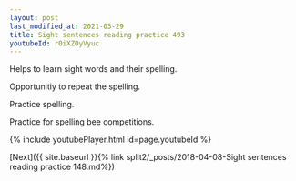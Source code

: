 ```yaml
---
layout: post
last_modified_at: 2021-03-29
title: Sight sentences reading practice 493
youtubeId: r0iXZOyVyuc
---
```

 
 
Helps to learn sight words and their spelling.

Opportunitiy to repeat the spelling. 

Practice spelling. 
 
Practice for spelling bee competitions. 
 
{% include youtubePlayer.html id=page.youtubeId %}
 
 

[Next]({{ site.baseurl }}{% link  split2/_posts/2018-04-08-Sight sentences reading practice 148.md%})
 

